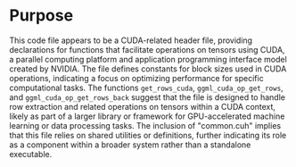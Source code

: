 # Purpose
This code file appears to be a CUDA-related header file, providing declarations for functions that facilitate operations on tensors using CUDA, a parallel computing platform and application programming interface model created by NVIDIA. The file defines constants for block sizes used in CUDA operations, indicating a focus on optimizing performance for specific computational tasks. The functions `get_rows_cuda`, `ggml_cuda_op_get_rows`, and `ggml_cuda_op_get_rows_back` suggest that the file is designed to handle row extraction and related operations on tensors within a CUDA context, likely as part of a larger library or framework for GPU-accelerated machine learning or data processing tasks. The inclusion of "common.cuh" implies that this file relies on shared utilities or definitions, further indicating its role as a component within a broader system rather than a standalone executable.
